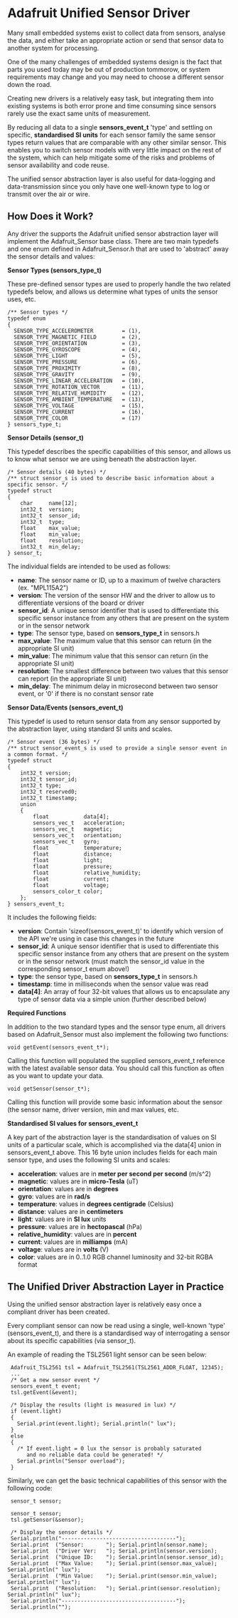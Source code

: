 # Adafruit Unified Sensor Driver #

Many small embedded systems exist to collect data from sensors, analyse the data, and either take an appropriate action or send that sensor data to another system for processing.

One of the many challenges of embedded systems design is the fact that parts you used today may be out of production tommorow, or system requirements may change and you may need to choose a different sensor down the road.

Creating new drivers is a relatively easy task, but integrating them into existing systems is both error prone and time consuming since sensors rarely use the exact same units of measurement.

By reducing all data to a single **sensors\_event\_t** 'type' and settling on specific, **standardised SI units** for each sensor family the same sensor types return values that are comparable with any other similar sensor.  This enables you to switch sensor models with very little impact on the rest of the system, which can help mitigate some of the risks and problems of sensor availability and code reuse.

The unified sensor abstraction layer is also useful for data-logging and data-transmission since you only have one well-known type to log or transmit over the air or wire.

## How Does it Work? ##

Any driver the supports the Adafruit unified sensor abstraction layer will implement the Adafruit\_Sensor base class.  There are two main typedefs and one enum defined in Adafruit_Sensor.h that are used to 'abstract' away the sensor details and values:

**Sensor Types (sensors\_type\_t)**

These pre-defined sensor types are used to properly handle the two related typedefs below, and allows us determine what types of units the sensor uses, etc.

```
/** Sensor types */
typedef enum
{
  SENSOR_TYPE_ACCELEROMETER         = (1),
  SENSOR_TYPE_MAGNETIC_FIELD        = (2),
  SENSOR_TYPE_ORIENTATION           = (3),
  SENSOR_TYPE_GYROSCOPE             = (4),
  SENSOR_TYPE_LIGHT                 = (5),
  SENSOR_TYPE_PRESSURE              = (6),
  SENSOR_TYPE_PROXIMITY             = (8),
  SENSOR_TYPE_GRAVITY               = (9),
  SENSOR_TYPE_LINEAR_ACCELERATION   = (10),
  SENSOR_TYPE_ROTATION_VECTOR       = (11),
  SENSOR_TYPE_RELATIVE_HUMIDITY     = (12),
  SENSOR_TYPE_AMBIENT_TEMPERATURE   = (13),
  SENSOR_TYPE_VOLTAGE               = (15),
  SENSOR_TYPE_CURRENT               = (16),
  SENSOR_TYPE_COLOR                 = (17)
} sensors_type_t;
```

**Sensor Details (sensor\_t)**

This typedef describes the specific capabilities of this sensor, and allows us to know what sensor we are using beneath the abstraction layer.

```
/* Sensor details (40 bytes) */
/** struct sensor_s is used to describe basic information about a specific sensor. */
typedef struct
{
    char     name[12];
    int32_t  version;
    int32_t  sensor_id;
    int32_t  type;
    float    max_value;
    float    min_value;
    float    resolution;
    int32_t  min_delay;
} sensor_t;
```

The individual fields are intended to be used as follows:

- **name**: The sensor name or ID, up to a maximum of twelve characters (ex. "MPL115A2")
- **version**: The version of the sensor HW and the driver to allow us to differentiate versions of the board or driver
- **sensor\_id**: A unique sensor identifier that is used to differentiate this specific sensor instance from any others that are present on the system or in the sensor network
- **type**: The sensor type, based on **sensors\_type\_t** in sensors.h
- **max\_value**: The maximum value that this sensor can return (in the appropriate SI unit)
- **min\_value**: The minimum value that this sensor can return (in the appropriate SI unit)
- **resolution**: The smallest difference between two values that this sensor can report (in the appropriate SI unit)
- **min\_delay**: The minimum delay in microsecond between two sensor event, or '0' if there is no constant sensor rate

**Sensor Data/Events (sensors\_event\_t)**

This typedef is used to return sensor data from any sensor supported by the abstraction layer, using standard SI units and scales.

```
/* Sensor event (36 bytes) */
/** struct sensor_event_s is used to provide a single sensor event in a common format. */
typedef struct
{
    int32_t version;
    int32_t sensor_id;
    int32_t type;
    int32_t reserved0;
    int32_t timestamp;
    union
    {
        float           data[4];
        sensors_vec_t   acceleration;
        sensors_vec_t   magnetic;
        sensors_vec_t   orientation;
        sensors_vec_t   gyro;
        float           temperature;
        float           distance;
        float           light;
        float           pressure;
        float           relative_humidity;
        float           current;
        float           voltage;
        sensors_color_t color;
    };
} sensors_event_t;
```
It includes the following fields:

- **version**: Contain 'sizeof(sensors\_event\_t)' to identify which version of the API we're using in case this changes in the future
- **sensor\_id**: A unique sensor identifier that is used to differentiate this specific sensor instance from any others that are present on the system or in the sensor network (must match the sensor\_id value in the corresponding sensor\_t enum above!)
- **type**: the sensor type, based on **sensors\_type\_t** in sensors.h
- **timestamp**: time in milliseconds when the sensor value was read
- **data[4]**: An array of four 32-bit values that allows us to encapsulate any type of sensor data via a simple union (further described below)

**Required Functions**

In addition to the two standard types and the sensor type enum, all drivers based on Adafruit_Sensor must also implement the following two functions:

```
void getEvent(sensors_event_t*);
```
Calling this function will populated the supplied sensors\_event\_t reference with the latest available sensor data.  You should call this function as often as you want to update your data.

```
void getSensor(sensor_t*);
```
Calling this function will provide some basic information about the sensor (the sensor name, driver version, min and max values, etc.

**Standardised SI values for sensors\_event\_t**

A key part of the abstraction layer is the standardisation of values on SI units of a particular scale, which is accomplished via the data[4] union in sensors\_event\_t above.  This 16 byte union includes fields for each main sensor type, and uses the following SI units and scales:

- **acceleration**: values are in **meter per second per second** (m/s^2)
- **magnetic**: values are in **micro-Tesla** (uT)
- **orientation**: values are in **degrees**
- **gyro**: values are in **rad/s**
- **temperature**: values in **degrees centigrade** (Celsius) 
- **distance**: values are in **centimeters**
- **light**: values are in **SI lux** units
- **pressure**: values are in **hectopascal** (hPa)
- **relative\_humidity**: values are in **percent**
- **current**: values are in **milliamps** (mA)
- **voltage**: values are in **volts** (V)
- **color**: values are in 0..1.0 RGB channel luminosity and 32-bit RGBA format

## The Unified Driver Abstraction Layer in Practice ##

Using the unified sensor abstraction layer is relatively easy once a compliant driver has been created.

Every compliant sensor can now be read using a single, well-known 'type' (sensors\_event\_t), and there is a standardised way of interrogating a sensor about its specific capabilities (via sensor\_t).

An example of reading the TSL2561 light sensor can be seen below:

```
 Adafruit_TSL2561 tsl = Adafruit_TSL2561(TSL2561_ADDR_FLOAT, 12345);
 ...
 /* Get a new sensor event */ 
 sensors_event_t event;
 tsl.getEvent(&event);
 
 /* Display the results (light is measured in lux) */
 if (event.light)
 {
   Serial.print(event.light); Serial.println(" lux");
 }
 else
 {
   /* If event.light = 0 lux the sensor is probably saturated
      and no reliable data could be generated! */
   Serial.println("Sensor overload");
 }
```

Similarly, we can get the basic technical capabilities of this sensor with the following code:

```
 sensor_t sensor;
 
 sensor_t sensor;
 tsl.getSensor(&sensor);

 /* Display the sensor details */
 Serial.println("------------------------------------");
 Serial.print  ("Sensor:       "); Serial.println(sensor.name);
 Serial.print  ("Driver Ver:   "); Serial.println(sensor.version);
 Serial.print  ("Unique ID:    "); Serial.println(sensor.sensor_id);
 Serial.print  ("Max Value:    "); Serial.print(sensor.max_value); Serial.println(" lux");
 Serial.print  ("Min Value:    "); Serial.print(sensor.min_value); Serial.println(" lux");
 Serial.print  ("Resolution:   "); Serial.print(sensor.resolution); Serial.println(" lux");  
 Serial.println("------------------------------------");
 Serial.println("");
```
